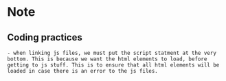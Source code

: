 # Note 

## Coding practices 
    - when linking js files, we must put the script statment at the very bottom. This is because we want the html elements to load, before getting to js stuff. This is to ensure that all html elements will be loaded in case there is an error to the js files. 
